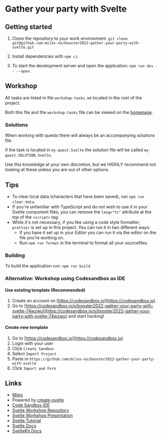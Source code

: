 # Gather your party with Svelte

## Getting started

1. Clone the repository to your work environment: `git clone git@github.com:miles-no/booster2022-gather-your-party-with-svelte.git`

2. Install dependencies with `npm ci`.

3. To start the development server and open the application: `npm run dev -- --open`.

## Workshop

All tasks are listed in file `workshop-tasks.md` located in the root of the project.

Both this file and the `workshop-tasks` file can be viewed on the [homepage](http://localhost:3000).

### Solutions

When working with quests there will always be an accompanying solutions file.

If the task is located in `my-quest.Svelte` the solution file will be called `my-quest.SOLUTION.Svelte`.

Use this knowledge at your own discretion, but we HIGHLY recommend not looking at these unless you are out of other options.

## Tips

- To clear local data (characters that have been saved), run `npm run clear-data`.
- If you're unfamiliar with TypeScript and do not wish to use it in your Svelte component files, you can remove
  the `lang="ts"` attribute at the top of the `<script>` tag.
- While it's not necessary, if you like using a code style formatter, `prettier` is set up in this project.
  You can run it in two different ways:
  - If you have it set up in your Editor you can run it via the editor on the file you're working on.
  - Run `npm run format` in the terminal to format all your sourcefiles.

### Building

To build the application run: `npm run build`

### Alternative: Workshop using Codesandbox as IDE

#### Use existing template (Recommended)

1. Create an account on [https://codesandbox.io](https://codesandbox.io)
1. Go to [https://codesandbox.io/s/booster2022-gather-your-party-with-svelte-74wzwu](https://codesandbox.io/s/booster2022-gather-your-party-with-svelte-74wzwu) and start hacking!

#### Create new template

1. Go to [https://codesandbox.io](https://codesandbox.io)
2. Login with your user
3. Click `Create Sandbox`
4. Select `Import Project`
5. Paste in `https://github.com/miles-no/booster2022-gather-your-party-with-svelte`
6. Click `Import and Fork`

## Links

- [Miles](https://www.miles.no)
- Powered by [create-svelte](https://github.com/sveltejs/kit/tree/master/packages/create-svelte)
- [Code Sandbox IDE](TODO)
- [Svelte Workshop Repository](https://github.com/miles-no/booster2022-gather-your-party-with-svelte)
- [Svelte Workshop Presentation](https://github.com/miles-no/booster2022-gather-your-party-with-svelte/presentation.pdf)
- [Svelte Tutorial](https://svelte.dev/tutorial/basics)
- [Svelte Docs](https://svelte.dev/docs)
- [SvelteKit Docs](https://kit.svelte.dev/docs)
